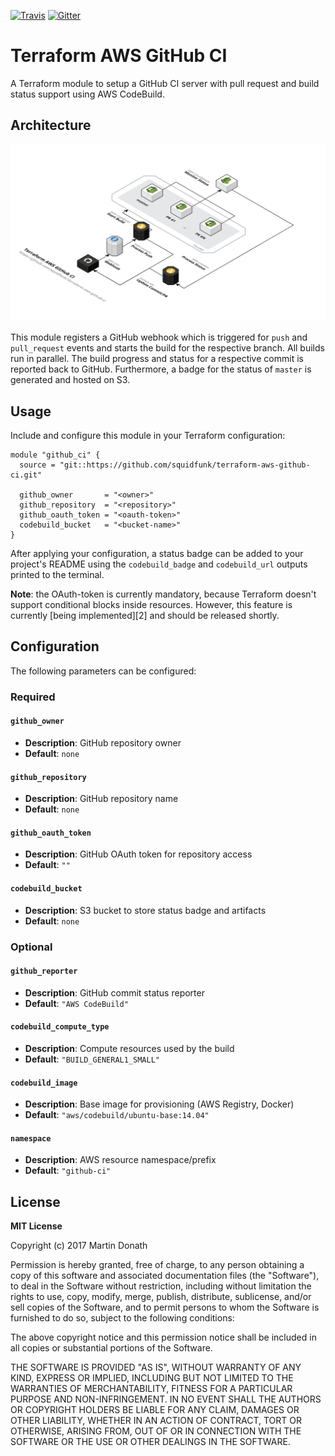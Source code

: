 [![Travis][travis-image]][travis-link]
[![Gitter][gitter-image]][gitter-link]

  [travis-image]: https://travis-ci.org/squidfunk/terraform-aws-github-ci.svg?branch=master
  [travis-link]: https://travis-ci.org/squidfunk/terraform-aws-github-ci
  [gitter-image]: https://badges.gitter.im/squidfunk/terraform-aws-github-ci.svg
  [gitter-link]: https://gitter.im/squidfunk/terraform-aws-github-ci

# Terraform AWS GitHub CI

A Terraform module to setup a GitHub CI server with pull request and build
status support using AWS CodeBuild.

## Architecture

![Architecture][1]

  [1]: assets/architecture.png

This module registers a GitHub webhook which is triggered for `push` and
`pull_request` events and starts the build for the respective branch. All
builds run in parallel. The build progress and status for a respective commit
is reported back to GitHub. Furthermore, a badge for the status of `master` is
generated and hosted on S3.

## Usage

Include and configure this module in your Terraform configuration:

``` hcl
module "github_ci" {
  source = "git::https://github.com/squidfunk/terraform-aws-github-ci.git"

  github_owner       = "<owner>"
  github_repository  = "<repository>"
  github_oauth_token = "<oauth-token>"
  codebuild_bucket   = "<bucket-name>"
}
```

After applying your configuration, a status badge can be added to your project's
README using the `codebuild_badge` and `codebuild_url` outputs printed to the
terminal.

**Note**: the OAuth-token is currently mandatory, because Terraform doesn't
support conditional blocks inside resources. However, this feature is currently
[being implemented][2] and should be released shortly.

## Configuration

The following parameters can be configured:

### Required

#### `github_owner`

- **Description**: GitHub repository owner
- **Default**: `none`

#### `github_repository`

- **Description**: GitHub repository name
- **Default**: `none`

#### `github_oauth_token`

- **Description**: GitHub OAuth token for repository access
- **Default**: `""`

#### `codebuild_bucket`

- **Description**: S3 bucket to store status badge and artifacts
- **Default**: `none`

### Optional

#### `github_reporter`

- **Description**: GitHub commit status reporter
- **Default**: `"AWS CodeBuild"`

#### `codebuild_compute_type`

- **Description**: Compute resources used by the build
- **Default**: `"BUILD_GENERAL1_SMALL"`

#### `codebuild_image`

- **Description**: Base image for provisioning (AWS Registry, Docker)
- **Default**: `"aws/codebuild/ubuntu-base:14.04"`

#### `namespace`

- **Description**: AWS resource namespace/prefix
- **Default**: `"github-ci"`

## License

**MIT License**

Copyright (c) 2017 Martin Donath

Permission is hereby granted, free of charge, to any person obtaining a copy
of this software and associated documentation files (the "Software"), to
deal in the Software without restriction, including without limitation the
rights to use, copy, modify, merge, publish, distribute, sublicense, and/or
sell copies of the Software, and to permit persons to whom the Software is
furnished to do so, subject to the following conditions:

The above copyright notice and this permission notice shall be included in
all copies or substantial portions of the Software.

THE SOFTWARE IS PROVIDED "AS IS", WITHOUT WARRANTY OF ANY KIND, EXPRESS OR
IMPLIED, INCLUDING BUT NOT LIMITED TO THE WARRANTIES OF MERCHANTABILITY,
FITNESS FOR A PARTICULAR PURPOSE AND NON-INFRINGEMENT. IN NO EVENT SHALL THE
AUTHORS OR COPYRIGHT HOLDERS BE LIABLE FOR ANY CLAIM, DAMAGES OR OTHER
LIABILITY, WHETHER IN AN ACTION OF CONTRACT, TORT OR OTHERWISE, ARISING
FROM, OUT OF OR IN CONNECTION WITH THE SOFTWARE OR THE USE OR OTHER DEALINGS
IN THE SOFTWARE.
